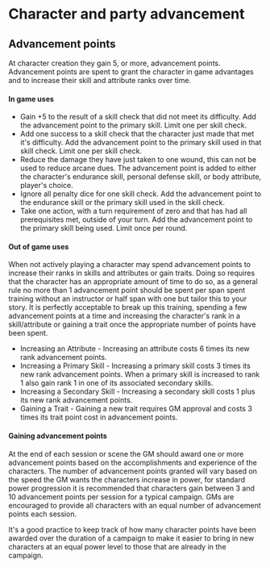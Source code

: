 # Character and party advancement

## Advancement points
At character creation they gain 5, or more, advancement points. Advancement points are spent to grant the character in game advantages and to increase their skill and attribute ranks over time.

#### In game uses
* Gain +5 to the result of a skill check that did not meet its difficulty. Add the advancement point to the primary skill. Limit one per skill check.
* Add one success to a skill check that the character just made that met it's difficulty. Add the advancement point to the primary skill used in that skill check. Limit one per skill check.
* Reduce the damage they have just taken to one wound, this can not be used to reduce arcane dues. The advancement point is added to either the character's endurance skill, personal defense skill, or body attribute, player's choice.
* Ignore all penalty dice for one skill check. Add the advancement point to the endurance skill or the primary skill used in the skill check.
* Take one action, with a turn requirement of zero and that has had all prerequisites met, outside of your turn. Add the advancement point to the primary skill being used. Limit once per round.

#### Out of game uses
When not actively playing a character may spend advancement points to increase their ranks in skills and attributes or gain traits. Doing so requires that the character has an appropriate amount of time to do so, as a general rule no more than 1 advancement point should be spent per span spent training without an instructor or half span with one but tailor this to your story. It is perfectly acceptable to break up this training, spending a few advancement points at a time and increasing the character's rank in a skill/attribute or gaining a trait once the appropriate number of points have been spent.
* Increasing an Attribute - Increasing an attribute costs 6 times its new rank advancement points.
* Increasing a Primary Skill - Increasing a primary skill costs 3 times its new rank advancement points. When a primary skill is increased to rank 1 also gain rank 1 in one of its associated secondary skills.
* Increasing a Secondary Skill - Increasing a secondary skill costs 1 plus its new rank advancement points.
* Gaining a Trait - Gaining a new trait requires GM approval and costs 3 times its trait point cost in advancement points.

#### Gaining advancement points
At the end of each session or scene the GM should award one or more advancement points based on the accomplishments and experience of the characters. The number of advancement points granted will vary based on the speed the GM wants the characters increase in power, for standard power progression it is recommended that characters gain between 3 and 10 advancement points per session for a typical campaign. GMs are encouraged to provide all characters with an equal number of advancement points each session.

It's a good practice to keep track of how many character points have been awarded over the duration of a campaign to make it easier to bring in new characters at an equal power level to those that are already in the campaign.
